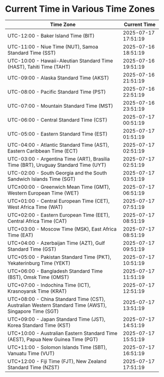 # Current Time in Various Time Zones

| Time Zone | Current Time |
|-----------|--------------|
| UTC-12:00 - Baker Island Time (BIT) | 2025-07-17 17:51:19 |
| UTC-11:00 - Niue Time (NUT), Samoa Standard Time (SST) | 2025-07-16 18:51:19 |
| UTC-10:00 - Hawaii-Aleutian Standard Time (HAST), Tahiti Time (TAHT) | 2025-07-16 19:51:19 |
| UTC-09:00 - Alaska Standard Time (AKST) | 2025-07-16 21:51:19 |
| UTC-08:00 - Pacific Standard Time (PST) | 2025-07-16 22:51:19 |
| UTC-07:00 - Mountain Standard Time (MST) | 2025-07-16 23:51:19 |
| UTC-06:00 - Central Standard Time (CST) | 2025-07-17 00:51:19 |
| UTC-05:00 - Eastern Standard Time (EST) | 2025-07-17 01:51:19 |
| UTC-04:00 - Atlantic Standard Time (AST), Eastern Caribbean Time (ECT) | 2025-07-17 02:51:19 |
| UTC-03:00 - Argentina Time (ART), Brasília Time (BRT), Uruguay Standard Time (UYT) | 2025-07-17 02:51:19 |
| UTC-02:00 - South Georgia and the South Sandwich Islands Time (SGT) | 2025-07-17 03:51:19 |
| UTC±00:00 - Greenwich Mean Time (GMT), Western European Time (WET) | 2025-07-17 06:51:19 |
| UTC+01:00 - Central European Time (CET), West Africa Time (WAT) | 2025-07-17 07:51:19 |
| UTC+02:00 - Eastern European Time (EET), Central Africa Time (CAT) | 2025-07-17 08:51:19 |
| UTC+03:00 - Moscow Time (MSK), East Africa Time (EAT) | 2025-07-17 08:51:19 |
| UTC+04:00 - Azerbaijan Time (AZT), Gulf Standard Time (GST) | 2025-07-17 09:51:19 |
| UTC+05:00 - Pakistan Standard Time (PKT), Yekaterinburg Time (YEKT) | 2025-07-17 10:51:19 |
| UTC+06:00 - Bangladesh Standard Time (BST), Omsk Time (OMST) | 2025-07-17 11:51:19 |
| UTC+07:00 - Indochina Time (ICT), Krasnoyarsk Time (KRAT) | 2025-07-17 12:51:19 |
| UTC+08:00 - China Standard Time (CST), Australian Western Standard Time (AWST), Singapore Time (SGT) | 2025-07-17 13:51:19 |
| UTC+09:00 - Japan Standard Time (JST), Korea Standard Time (KST) | 2025-07-17 14:51:19 |
| UTC+10:00 - Australian Eastern Standard Time (AEST), Papua New Guinea Time (PGT) | 2025-07-17 15:51:19 |
| UTC+11:00 - Solomon Islands Time (SBT), Vanuatu Time (VUT) | 2025-07-17 16:51:19 |
| UTC+12:00 - Fiji Time (FJT), New Zealand Standard Time (NZST) | 2025-07-17 17:51:19 |
